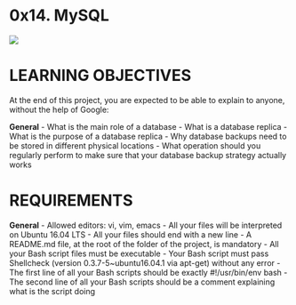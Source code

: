 # 0x14. MySQL
![](https://s3.amazonaws.com/intranet-projects-files/holbertonschool-sysadmin_devops/280/KkrkDHT.png)

# LEARNING OBJECTIVES
At the end of this project, you are expected to be able to explain to anyone, without the help of Google:

**General**
	- What is the main role of a database
	- What is a database replica
	- What is the purpose of a database replica
	- Why database backups need to be stored in different physical locations
	- What operation should you regularly perform to make sure that your database backup strategy actually works

# REQUIREMENTS
**General**
	- Allowed editors: vi, vim, emacs
	- All your files will be interpreted on Ubuntu 16.04 LTS
	- All your files should end with a new line
	- A README.md file, at the root of the folder of the project, is mandatory
	- All your Bash script files must be executable
	- Your Bash script must pass Shellcheck (version 0.3.7-5~ubuntu16.04.1 via apt-get) without any error
	- The first line of all your Bash scripts should be exactly #!/usr/bin/env bash
	- The second line of all your Bash scripts should be a comment explaining what is the script doing


